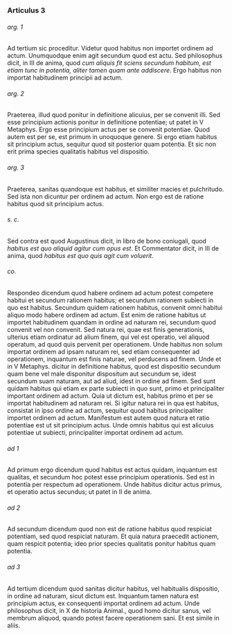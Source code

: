 ### Articulus 3

###### arg. 1
Ad tertium sic proceditur. Videtur quod habitus non importet ordinem ad actum. Unumquodque enim agit secundum quod est actu. Sed philosophus dicit, in III de anima, quod *cum aliquis fit sciens secundum habitum, est etiam tunc in potentia, aliter tamen quam ante addiscere*. Ergo habitus non importat habitudinem principii ad actum.

###### arg. 2
Praeterea, illud quod ponitur in definitione alicuius, per se convenit illi. Sed esse principium actionis ponitur in definitione potentiae; ut patet in V Metaphys. Ergo esse principium actus per se convenit potentiae. Quod autem est per se, est primum in unoquoque genere. Si ergo etiam habitus sit principium actus, sequitur quod sit posterior quam potentia. Et sic non erit prima species qualitatis habitus vel dispositio.

###### arg. 3
Praeterea, sanitas quandoque est habitus, et similiter macies et pulchritudo. Sed ista non dicuntur per ordinem ad actum. Non ergo est de ratione habitus quod sit principium actus.

###### s. c.
Sed contra est quod Augustinus dicit, in libro de bono coniugali, quod *habitus est quo aliquid agitur cum opus est*. Et Commentator dicit, in III de anima, quod *habitus est quo quis agit cum voluerit*.

###### co.
Respondeo dicendum quod habere ordinem ad actum potest competere habitui et secundum rationem habitus; et secundum rationem subiecti in quo est habitus. Secundum quidem rationem habitus, convenit omni habitui aliquo modo habere ordinem ad actum. Est enim de ratione habitus ut importet habitudinem quandam in ordine ad naturam rei, secundum quod convenit vel non convenit. Sed natura rei, quae est finis generationis, ulterius etiam ordinatur ad alium finem, qui vel est operatio, vel aliquod operatum, ad quod quis pervenit per operationem. Unde habitus non solum importat ordinem ad ipsam naturam rei, sed etiam consequenter ad operationem, inquantum est finis naturae, vel perducens ad finem. Unde et in V Metaphys. dicitur in definitione habitus, quod est dispositio secundum quam bene vel male disponitur dispositum aut secundum se, idest secundum suam naturam, aut ad aliud, idest in ordine ad finem. Sed sunt quidam habitus qui etiam ex parte subiecti in quo sunt, primo et principaliter important ordinem ad actum. Quia ut dictum est, habitus primo et per se importat habitudinem ad naturam rei. Si igitur natura rei in qua est habitus, consistat in ipso ordine ad actum, sequitur quod habitus principaliter importet ordinem ad actum. Manifestum est autem quod natura et ratio potentiae est ut sit principium actus. Unde omnis habitus qui est alicuius potentiae ut subiecti, principaliter importat ordinem ad actum.

###### ad 1
Ad primum ergo dicendum quod habitus est actus quidam, inquantum est qualitas, et secundum hoc potest esse principium operationis. Sed est in potentia per respectum ad operationem. Unde habitus dicitur actus primus, et operatio actus secundus; ut patet in II de anima.

###### ad 2
Ad secundum dicendum quod non est de ratione habitus quod respiciat potentiam, sed quod respiciat naturam. Et quia natura praecedit actionem, quam respicit potentia; ideo prior species qualitatis ponitur habitus quam potentia.

###### ad 3
Ad tertium dicendum quod sanitas dicitur habitus, vel habitualis dispositio, in ordine ad naturam, sicut dictum est. Inquantum tamen natura est principium actus, ex consequenti importat ordinem ad actum. Unde philosophus dicit, in X de historia Animal., quod homo dicitur sanus, vel membrum aliquod, quando potest facere operationem sani. Et est simile in aliis.

